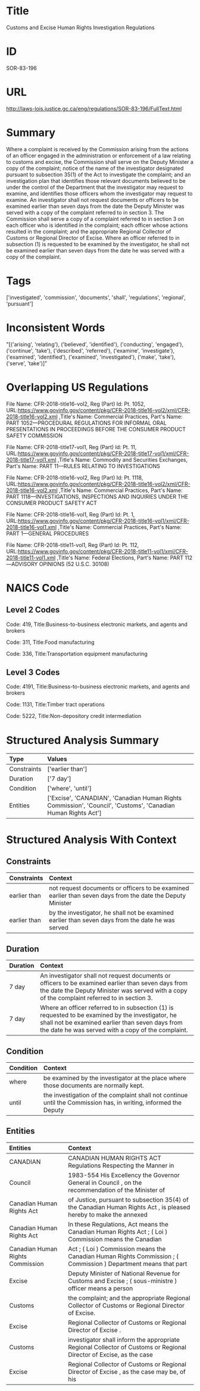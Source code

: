 # Title
Customs and Excise Human Rights Investigation Regulations


# ID
SOR-83-196

# URL
http://laws-lois.justice.gc.ca/eng/regulations/SOR-83-196/FullText.html


# Summary
Where a complaint is received by the Commission arising from the actions of an officer engaged in the administration or enforcement of a law relating to customs and excise, the Commission shall serve on the Deputy Minister a copy of the complaint; notice of the name of the investigator designated pursuant to subsection 35(1) of the Act to investigate the complaint; and an investigation plan that identifies those relevant documents believed to be under the control of the Department that the investigator may request to examine, and identifies those officers whom the investigator may request to examine.
An investigator shall not request documents or officers to be examined earlier than seven days from the date the Deputy Minister was served with a copy of the complaint referred to in section 3.
The Commission shall serve a copy of a complaint referred to in section 3 on each officer who is identified in the complaint; each officer whose actions resulted in the complaint; and the appropriate Regional Collector of Customs or Regional Director of Excise.
Where an officer referred to in subsection (1) is requested to be examined by the investigator, he shall not be examined earlier than seven days from the date he was served with a copy of the complaint.


# Tags
['investigated', 'commission', 'documents', 'shall', 'regulations', 'regional', 'pursuant']


# Inconsistent Words
"[('arising', 'relating'), ('believed', 'identified'), ('conducting', 'engaged'), ('continue', 'take'), ('described', 'referred'), ('examine', 'investigate'), ('examined', 'identified'), ('examined', 'investigated'), ('make', 'take'), ('serve', 'take')]"


# Overlapping US Regulations
File Name: CFR-2018-title16-vol2, Reg (Part) Id: Pt. 1052, URL:https://www.govinfo.gov/content/pkg/CFR-2018-title16-vol2/xml/CFR-2018-title16-vol2.xml
,Title's Name: Commercial Practices, Part's Name: PART 1052—PROCEDURAL REGULATIONS FOR INFORMAL ORAL PRESENTATIONS IN PROCEEDINGS BEFORE THE CONSUMER PRODUCT SAFETY COMMISSION

File Name: CFR-2018-title17-vol1, Reg (Part) Id: Pt. 11, URL:https://www.govinfo.gov/content/pkg/CFR-2018-title17-vol1/xml/CFR-2018-title17-vol1.xml
,Title's Name: Commodity and Securities Exchanges, Part's Name: PART 11—RULES RELATING TO INVESTIGATIONS

File Name: CFR-2018-title16-vol2, Reg (Part) Id: Pt. 1118, URL:https://www.govinfo.gov/content/pkg/CFR-2018-title16-vol2/xml/CFR-2018-title16-vol2.xml
,Title's Name: Commercial Practices, Part's Name: PART 1118—INVESTIGATIONS, INSPECTIONS AND INQUIRIES UNDER THE CONSUMER PRODUCT SAFETY ACT

File Name: CFR-2018-title16-vol1, Reg (Part) Id: Pt. 1, URL:https://www.govinfo.gov/content/pkg/CFR-2018-title16-vol1/xml/CFR-2018-title16-vol1.xml
,Title's Name: Commercial Practices, Part's Name: PART 1—GENERAL PROCEDURES

File Name: CFR-2018-title11-vol1, Reg (Part) Id: Pt. 112, URL:https://www.govinfo.gov/content/pkg/CFR-2018-title11-vol1/xml/CFR-2018-title11-vol1.xml
,Title's Name: Federal Elections, Part's Name: PART 112—ADVISORY OPINIONS (52 U.S.C. 30108)




# NAICS Code
## Level 2 Codes
Code: 419, Title:Business-to-business electronic markets, and agents and brokers

Code: 311, Title:Food manufacturing

Code: 336, Title:Transportation equipment manufacturing




## Level 3 Codes
Code: 4191, Title:Business-to-business electronic markets, and agents and brokers

Code: 1131, Title:Timber tract operations

Code: 5222, Title:Non-depository credit intermediation







# Structured Analysis Summary
| Type        | Values                                                                                                        |
|:------------|:--------------------------------------------------------------------------------------------------------------|
| Constraints | ['earlier than']                                                                                              |
| Duration    | ['7 day']                                                                                                     |
| Condition   | ['where', 'until']                                                                                            |
| Entities    | ['Excise', 'CANADIAN', 'Canadian Human Rights Commission', 'Council', 'Customs', 'Canadian Human Rights Act'] |


# Structured Analysis With Context
 


## Constraints
| Constraints   | Context                                                                                                    |
|:--------------|:-----------------------------------------------------------------------------------------------------------|
| earlier than  | not request documents or officers to be examined earlier than seven days from the date the Deputy Minister |
| earlier than  | by the investigator, he shall not be examined earlier than seven days from the date he was served          |


## Duration
| Duration   | Context                                                                                                                                                                                                    |
|:-----------|:-----------------------------------------------------------------------------------------------------------------------------------------------------------------------------------------------------------|
| 7 day      | An investigator shall not request documents or officers to be examined earlier than seven days from the date the Deputy Minister was served with a copy of the complaint referred to in section 3.         |
| 7 day      | Where an officer referred to in subsection (1) is requested to be examined by the investigator, he shall not be examined earlier than seven days from the date he was served with a copy of the complaint. |


## Condition
| Condition   | Context                                                                                                         |
|:------------|:----------------------------------------------------------------------------------------------------------------|
| where       | be examined by the investigator at the place where  those documents are normally kept.                          |
| until       | the investigation of the complaint shall not continue until the Commission has, in writing, informed the Deputy |


## Entities
| Entities                         | Context                                                                                                             |
|:---------------------------------|:--------------------------------------------------------------------------------------------------------------------|
| CANADIAN                         | CANADIAN HUMAN RIGHTS ACT Regulations Respecting the Manner in                                                      |
| Council                          | 1983-554 His Excellency the Governor General in  Council , on the recommendation of the Minister of                 |
| Canadian Human Rights Act        | of Justice, pursuant to subsection 35(4) of the Canadian Human Rights Act , is pleased hereby to make the annexed   |
| Canadian Human Rights Act        | In these Regulations, Act  means the   Canadian Human Rights Act ; ( Loi ) Commission means the Canadian            |
| Canadian Human Rights Commission | Act ; ( Loi ) Commission means the Canadian Human Rights Commission ; ( Commission ) Department means that part     |
| Excise                           | Deputy Minister of National Revenue for Customs and Excise ; ( sous-ministre ) officer means a person               |
| Customs                          | the complaint; and the appropriate Regional Collector of Customs  or Regional Director of Excise.                   |
| Excise                           | Regional Collector of Customs or Regional Director of Excise .                                                      |
| Customs                          | investigator shall inform the appropriate Regional Collector of Customs or Regional Director of Excise, as the case |
| Excise                           | Regional Collector of Customs or Regional Director of Excise , as the case may be, of his                           |


